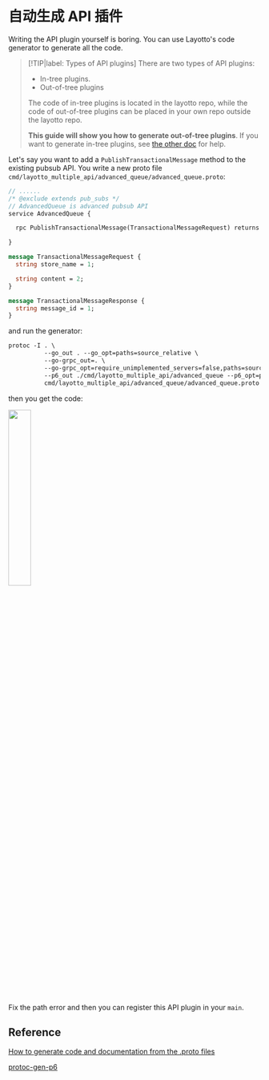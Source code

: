 # 自动生成 API 插件

Writing the API plugin yourself is boring. You can use Layotto's code generator to generate all the code.


> [!TIP|label: Types of API plugins]
> There are two types of API plugins:
>- In-tree plugins.
>- Out-of-tree plugins
>
> The code of in-tree plugins is located in the layotto repo, while the code of out-of-tree plugins can be placed in your own repo outside the layotto repo.
>
> **This guide will show you how to generate out-of-tree plugins**. If you want to generate in-tree plugins, see [the other doc](en/api_reference/how_to_generate_api_doc) for help.


Let's say you want to add a `PublishTransactionalMessage` method to the existing pubsub API. You write a new proto file `cmd/layotto_multiple_api/advanced_queue/advanced_queue.proto`:

```protobuf
// ......
/* @exclude extends pub_subs */
// AdvancedQueue is advanced pubsub API
service AdvancedQueue {

  rpc PublishTransactionalMessage(TransactionalMessageRequest) returns (TransactionalMessageResponse);

}

message TransactionalMessageRequest {
  string store_name = 1;

  string content = 2;
}

message TransactionalMessageResponse {
  string message_id = 1;
}

```

and run the generator:

```protobuf
protoc -I . \
          --go_out . --go_opt=paths=source_relative \
          --go-grpc_out=. \
          --go-grpc_opt=require_unimplemented_servers=false,paths=source_relative \
          --p6_out ./cmd/layotto_multiple_api/advanced_queue --p6_opt=paths=source_relative \
          cmd/layotto_multiple_api/advanced_queue/advanced_queue.proto
```

then you get the code:

<img src="https://user-images.githubusercontent.com/26001097/189822603-c4c9d0c6-86a1-4a66-bba8-3d01758808e7.png" width="30%" height="30%" />

Fix the path error and then you can register this API plugin in your `main`.

## Reference

[How to generate code and documentation from the .proto files](zh/api_reference/how_to_generate_api_doc)

[protoc-gen-p6](https://github.com/layotto/protoc-gen-p6)